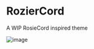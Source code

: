 # RozierCord
A WIP RosieCord inspired theme

![image](https://user-images.githubusercontent.com/76500838/230556104-9089a80f-43d1-4b64-bcbd-445cc6f23a4c.png)
